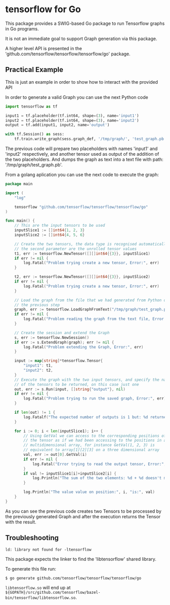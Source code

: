 # tensorflow for Go

This package provides a SWIG-based Go package to run Tensorflow graphs in Go programs.

It is not an immediate goal to support Graph generation via this package.

A higher level API is presented in the 'github.com/tensorflow/tensorflow/tensorflow/go' package.

## Practical Example

This is just an example in order to show how to interact with the provided API

In order to generate a valid Graph you can use the next Python code

```python
import tensorflow as tf

input1 = tf.placeholder(tf.int64, shape=(3), name='input1')
input2 = tf.placeholder(tf.int64, shape=(3), name='input2')
output = tf.add(input1, input2, name='output')

with tf.Session() as sess:
    tf.train.write_graph(sess.graph_def, '/tmp/graph/', 'test_graph.pb', as_text=True)
```

The previous code will prepare two placeholders with names 'input1' and 'input2' respectively, and another tensor used as output of the addition of the two placeholders. And dumps the graph as text into a text file with path: '/tmp/graph/test_graph.pb'.

From a golang aplication you can use the next code to execute the graph:

```go
package main

import (
	"log"

	tensorflow "github.com/tensorflow/tensorflow/tensorflow/go"
)

func main() {
	// This are the input tensors to be used
	inputSlice1 := []int64{1, 2, 3}
	inputSlice2 := []int64{4, 5, 6}

	// Create the two tensors, the data type is recognised automatically,
	// the second parameter are the unrolled tensor values
	t1, err := tensorflow.NewTensor([][]int64{{3}}, inputSlice1)
	if err != nil {
		log.Fatal("Problem trying create a new tensor, Error:", err)
	}

	t2, err := tensorflow.NewTensor([][]int64{{3}}, inputSlice2)
	if err != nil {
		log.Fatal("Problem trying create a new tensor, Error:", err)
	}

	// Load the graph from the file that we had generated from Python on
	// the previous step
	graph, err := tensorflow.LoadGraphFromText("/tmp/graph/test_graph.pb")
	if err != nil {
		log.Fatal("Problem reading the graph from the text file, Error:", err)
	}

	// Create the session and extend the Graph
	s, err := tensorflow.NewSession()
	if err := s.ExtendGraph(graph); err != nil {
		log.Fatal("Problem extending the Graph, Error:", err)
	}

	input := map[string]*tensorflow.Tensor{
		"input1": t1,
		"input2": t2,
	}
	// Execute the graph with the two input tensors, and specify the names
	// of the tensors to be returned, on this case just one
	out, err := s.Run(input, []string{"output"}, nil)
	if err != nil {
		log.Fatal("Problem trying to run the saved graph, Error:", err)
	}

	if len(out) != 1 {
		log.Fatalf("The expected number of outputs is 1 but: %d returned", len(out))
	}

	for i := 0; i < len(inputSlice1); i++ {
		// Using GetVal we can access to the corresponding positions of
		// the tensor as if we had been accessing to the positions in a
		// multidimensional array, for instance GetVal(1, 2, 3) is
		// equivalent to array[1][2][3] on a three dimensional array
		val, err := out[0].GetVal(i)
		if err != nil {
			log.Fatal("Error trying to read the output tensor, Error:", err)
		}
		if val != inputSlice1[i]+inputSlice2[i] {
			log.Println("The sum of the two elements: %d + %d doesn't match with the returned value: %d", inputSlice1[i], inputSlice2[i], val)
		}

		log.Println("The value value on position:", i, "is:", val)
	}
}
```

As you can see the previous code creates two Tensors to be processed by the previously generated Graph and after the execution returns the Tensor with the result.

## Troubleshooting

```ld: library not found for -ltensorflow```

This package expects the linker to find the 'libtensorflow' shared library. 

To generate this file run:

```sh
$ go generate github.com/tensorflow/tensorflow/tensorflow/go
```

`libtensorflow.so` will end up at `${GOPATH}/src/github.com/tensorflow/bazel-bin/tensorflow/libtensorflow.so`.

